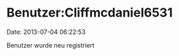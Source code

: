 Benutzer:Cliffmcdaniel6531
==========================

Date: 2013-07-04 06:22:53

Benutzer wurde neu registriert
